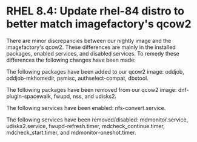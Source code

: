 # RHEL 8.4: Update rhel-84 distro to better match imagefactory's qcow2

There are minor discrepancies between our nightly image and the imagefactory's
qcow2. These differences are mainly in the installed packages, enabled services,
and disabled services. To remedy these differences the following changes have 
been made:

The following packages have been added to our qcow2 image: oddjob, 
oddjob-mkhomedir, psmisc, authselect-compat, dbxtool.

The following packages have been removed from our qcow2 image: 
dnf-plugin-spacewalk, fwupd, nss, and udisks2.

The following services have been enabled: nfs-convert.service.

The following services have been removed/disabled: mdmonitor.service, 
udisks2.service, fwupd-refresh.timer, mdcheck_continue.timer, 
mdcheck_start.timer, and mdmonitor-oneshot.timer.